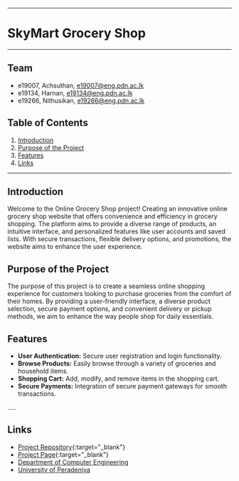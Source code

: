 ___
# SkyMart Grocery Shop 
___

## Team
-  e19007, Achsuthan, [e19007@eng.pdn.ac.lk](mailto:name@email.com)
-  e19134, Harnan, [e19134@eng.pdn.ac.lk](mailto:name@email.com)
-  e19266, Nithusikan, [e19266@eng.pdn.ac.lk](mailto:name@email.com)

## Table of Contents
1. [Introduction](#introduction)
2. [Purpose of the Project](#PurposeoftheProject)
3. [Features](#Features)
4. [Links](#links)

---

## Introduction

Welcome to the Online Grocery Shop project! Creating an innovative online grocery shop website that offers convenience and efficiency in grocery shopping. The platform aims to provide a diverse range of products, an intuitive interface, and personalized features like user accounts and saved lists. With secure transactions, flexible delivery options, and promotions, the website aims to enhance the user experience.

## Purpose of the Project
The purpose of this project is to create a seamless online shopping experience for customers looking to purchase groceries from the comfort of their homes. By providing a user-friendly interface, a diverse product selection, secure payment options, and convenient delivery or pickup methods, we aim to enhance the way people shop for daily essentials.

## Features
- **User Authentication:** Secure user registration and login functionality.
- **Browse Products:** Easily browse through a variety of groceries and household items.
- **Shopping Cart:** Add, modify, and remove items in the shopping cart.
- **Secure Payments:** Integration of secure payment gateways for smooth transactions.

.....

## Links

- [Project Repository](https://github.com/cepdnaclk/e19-co226-Online-Grocery-Shop){:target="_blank"}
- [Project Page](https://cepdnaclk.github.io/e19-co226-Online-Grocery-Shop/){:target="_blank"}
- [Department of Computer Engineering](http://www.ce.pdn.ac.lk/)
- [University of Peradeniya](https://eng.pdn.ac.lk/)


[//]: # (Please refer this to learn more about Markdown syntax)
[//]: # (https://github.com/adam-p/markdown-here/wiki/Markdown-Cheatsheet)
